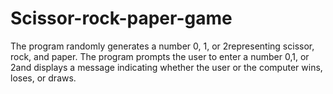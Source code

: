 # Scissor-rock-paper-game
The program randomly generates a number 0, 1, or 2representing  scissor, rock, and paper. The program prompts the user to enter a number 0,1, or  2and displays a message indicating whether the user or the computer wins, loses,  or draws.

